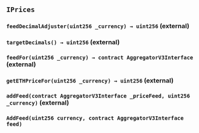 ## `IPrices`






### `feedDecimalAdjuster(uint256 _currency) → uint256` (external)





### `targetDecimals() → uint256` (external)





### `feedFor(uint256 _currency) → contract AggregatorV3Interface` (external)





### `getETHPriceFor(uint256 _currency) → uint256` (external)





### `addFeed(contract AggregatorV3Interface _priceFeed, uint256 _currency)` (external)






### `AddFeed(uint256 currency, contract AggregatorV3Interface feed)`





